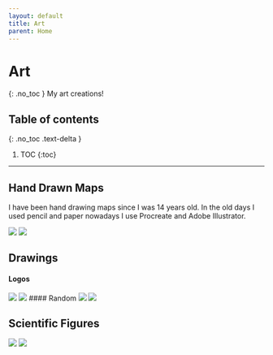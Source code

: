 ```yaml
---
layout: default
title: Art
parent: Home
---
```


# Art
{: .no_toc }
My art creations!

## Table of contents
{: .no_toc .text-delta }

1. TOC
{:toc}

---
## Hand Drawn Maps
 I have been hand drawing maps since I was 14 years old. In the old days I used pencil and paper nowadays I use Procreate and Adobe Illustrator.

<img src="{{site.baseurl}}/img/Geology of Southern Norway.jpg"/>
<img src="{{site.baseurl}}/img/ScotlandMap.jpg"/>

## Drawings
#### Logos
<img src="{{site.baseurl}}/img/cugeologo1.jpg"/>
<img src="{{site.baseurl}}/img/cugeologo2.jpg"/>
#### Random
<img src="{{site.baseurl}}/img/coffee.jpg"/>
<img src="{{site.baseurl}}/img/BLM.jpg"/>

## Scientific Figures
<img src="{{site.baseurl}}/img/GR_plot.jpg"/>
<img src="{{site.baseurl}}/img/TM_metric.jpg"/>
